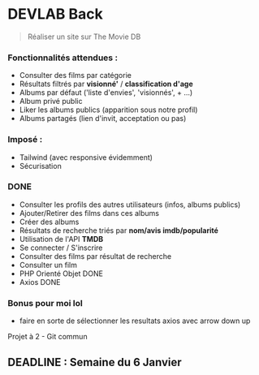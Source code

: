 # DEVLAB Back

> Réaliser un site sur The Movie DB

### Fonctionnalités attendues :


- Consulter des films par catégorie
- Résultats filtrés par **visionné'** / **classification d'age**
- Albums par défaut ('liste d'envies', 'visionnés', + ...)
- Album privé public
- Liker les albums publics (apparition sous notre profil)
- Albums partagés (lien d'invit, acceptation ou pas)

### Imposé :

- Tailwind (avec responsive évidemment)
- Sécurisation

### DONE

- Consulter les profils des autres utilisateurs (infos, albums publics)
- Ajouter/Retirer des films dans ces albums
- Créer des albums 
- Résultats de recherche triés par **nom/avis imdb/popularité**
- Utilisation de l'API **TMDB**
- Se connecter / S'inscrire
- Consulter des films par résultat de recherche
- Consulter un film
- PHP Orienté Objet DONE
- Axios DONE

### Bonus pour moi lol

- faire en sorte de sélectionner les resultats axios avec arrow down up

Projet à 2 - Git commun

## DEADLINE : Semaine du 6 Janvier
